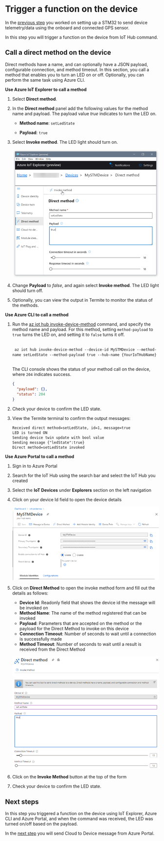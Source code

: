 # Trigger a function on the device

In the [previous step](./set-up-stm32.md) you worked on setting up a STM32 to send device telemetry/data using the onboard and connected GPS sensor.

In this step you will trigger a function on the device from IoT Hub command.

## Call a direct method on the device

Direct methods have a name, and can optionally have a JSON payload, configurable connection, and method timeout. In this section, you call a method that enables you to turn an LED on or off. Optionally, you can perform the same task using Azure CLI.

**Use Azure IoT Explorer to call a method**

1. Select **Direct method**.

1. In the **Direct method** panel add the following values for the method name and payload. The payload value *true* indicates to turn the LED on.

    * **Method name**: `setLedState`

    * **Payload**: `true`

1. Select **Invoke method**. The LED light should turn on.

    ![Azure IoT Explorer invoke method](../images/azure-iot-explorer-invoke-method.png)

1. Change **Payload** to *false*, and again select **Invoke method**. The LED light should turn off.

1. Optionally, you can view the output in Termite to monitor the status of the methods.

**Use Azure CLI to call a method**

1. Run the [az iot hub invoke-device-method](https://docs.microsoft.com/cli/azure/ext/azure-iot/iot/hub?view=azure-cli-latest#ext-azure-iot-az-iot-hub-invoke-device-method) command, and specify the method name and payload. For this method, setting `method-payload` to `true` turns the LED on, and setting it to `false` turns it off.

    <!-- Inline code tag and CSS to wrap long code lines. -->
    <code style="white-space : pre-wrap !important;">
    az iot hub invoke-device-method --device-id MySTMDevice --method-name setLedState --method-payload true --hub-name {YourIoTHubName}
    </code>

    The CLI console shows the status of your method call on the device, where `204` indicates success.

    ```json
    {
      "payload": {},
      "status": 204
    }
    ```

1. Check your device to confirm the LED state.

1. View the Termite terminal to confirm the output messages:

    ```output
    Received direct method=setLedState, id=1, message=true
    LED is turned ON
    Sending device twin update with bool value
    Sending message {"ledState":true}
    Direct method=setLedState invoked
    ```

**Use Azure Portal to call a method**

1. Sign in to Azure Portal

1. Search for the IoT Hub using the search bar and select the IoT Hub you created

1. Select the **IoT Devices** under **Explorers** section on the left navigation

1. Click on your device Id field to open the device details

    ![Azure IoT Hub Device Details](../images/iot-hub-device-details.png)

1. Click on **Direct Method** to open the invoke method form and fill out the details as follows:
    * **Device Id**: Readonly field that shows the device id the message will be invoked on
    * **Method Name**: The name of the method registered that can be invoked
    * **Payload**: Parameters that are accepted on the method or the payload for the Direct Method to invoke on this device
    * **Connection Timeout**: Number of seconds to wait until a connection is successfully made
    * **Method Timeout**: Number of seconds to wait until a result is received from the Direct Method

    ![Azure IoT Hub Device Invoke Method](../images/iot-hub-device-invoke-method.png)

1. Click on the **Invoke Method** button at the top of the form

1. Check your device to confirm the LED state.

## Next steps

In this step you triggered a function on the device using IoT Explorer, Azure CLI and Azure Portal, and when the command was received, the LED was turned on/off based on the payload.

In the [next step](./rules-stm-c2d.md) you will send Cloud to Device message from Azure Portal.
